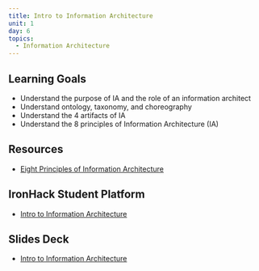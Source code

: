 ```yaml
---
title: Intro to Information Architecture
unit: 1
day: 6
topics:
  - Information Architecture
---
```


## Learning Goals
- Understand the purpose of IA and the role of an information architect
- Understand ontology, taxonomy, and choreography
- Understand the 4 artifacts of IA
- Understand the 8 principles of Information Architecture (IA)

## Resources
- [Eight Principles of Information Architecture](https://www.asis.org/Bulletin/Aug-10/AugSep10_Brown.pdf)

## IronHack Student Platform
- [Intro to Information Architecture](http://learn.ironhack.com/#/learning_unit/7033)

## Slides Deck
- [Intro to Information Architecture](https://docs.google.com/presentation/d/14kkjM-tsGCfIzNx9zXuZQ2eWucjH75DyIUluAfd5FqE/edit#slide=id.g42bc2a18e9_2_91)
